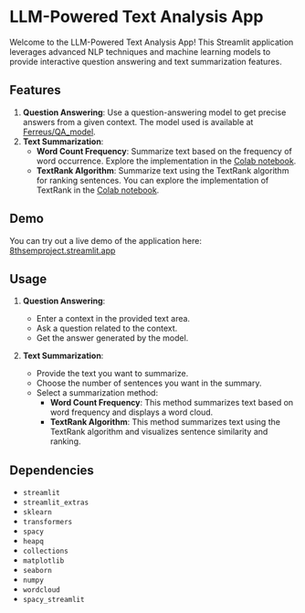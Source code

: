 # LLM-Powered Text Analysis App

Welcome to the LLM-Powered Text Analysis App! This Streamlit application leverages advanced NLP techniques and machine learning models to provide interactive question answering and text summarization features.

## Features

1. **Question Answering**: Use a question-answering model to get precise answers from a given context. The model used is available at [Ferreus/QA_model](https://huggingface.co/Ferreus/QA_model).
2. **Text Summarization**:
   - **Word Count Frequency**: Summarize text based on the frequency of word occurrence. Explore the implementation in the [Colab notebook](https://colab.research.google.com/drive/1zl4PkmlL3GhrBAWnkBLPbNjDkRkX_J33).
   - **TextRank Algorithm**: Summarize text using the TextRank algorithm for ranking sentences. You can explore the implementation of TextRank in the [Colab notebook](https://colab.research.google.com/drive/1kUNIPMYyJVYXZoiV9ZKyFX_p-1n9jS0s#scrollTo=dcSxVJ8wRXtP).

## Demo

You can try out a live demo of the application here: [8thsemproject.streamlit.app](https://8thsemproject.streamlit.app)

## Usage

1. **Question Answering**:
   - Enter a context in the provided text area.
   - Ask a question related to the context.
   - Get the answer generated by the model.

2. **Text Summarization**:
   - Provide the text you want to summarize.
   - Choose the number of sentences you want in the summary.
   - Select a summarization method:
     - **Word Count Frequency**: This method summarizes text based on word frequency and displays a word cloud.
     - **TextRank Algorithm**: This method summarizes text using the TextRank algorithm and visualizes sentence similarity and ranking.

## Dependencies

- `streamlit`
- `streamlit_extras`
- `sklearn`
- `transformers`
- `spacy`
- `heapq`
- `collections`
- `matplotlib`
- `seaborn`
- `numpy`
- `wordcloud`
- `spacy_streamlit`
